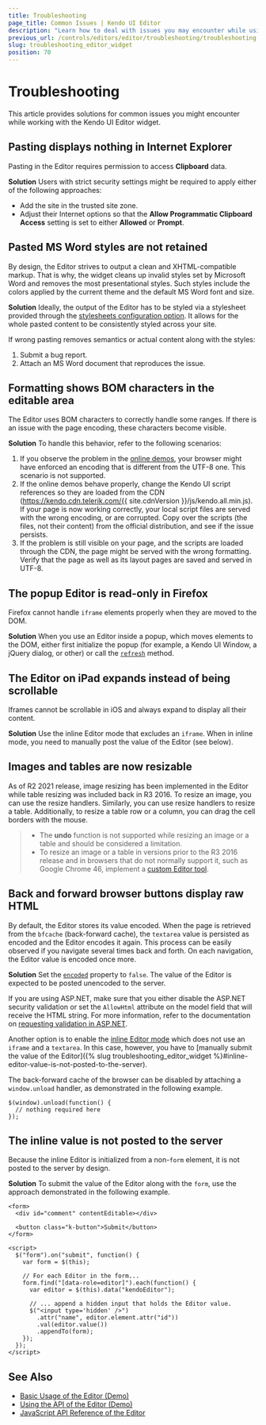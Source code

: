 ```yaml
---
title: Troubleshooting
page_title: Common Issues | Kendo UI Editor
description: "Learn how to deal with issues you may encounter while using the Kendo UI Editor widget."
previous_url: /controls/editors/editor/troubleshooting/troubleshooting
slug: troubleshooting_editor_widget
position: 70
---
```


# Troubleshooting

This article provides solutions for common issues you might encounter while working with the Kendo UI Editor widget.

## Pasting displays nothing in Internet Explorer

Pasting in the Editor requires permission to access **Clipboard** data.

**Solution** Users with strict security settings might be required to apply either of the following approaches:
* Add the site in the trusted site zone.
* Adjust their Internet options so that the **Allow Programmatic Clipboard Access** setting is set to either **Allowed** or **Prompt**.

## Pasted MS Word styles are not retained

By design, the Editor strives to output a clean and XHTML-compatible markup. That is why, the widget cleans up invalid styles set by Microsoft Word and removes the most presentational styles. Such styles include the colors applied by the current theme and the default MS Word font and size.

**Solution** Ideally, the output of the Editor has to be styled via a stylesheet provided through the [stylesheets configuration option](/api/javascript/ui/editor/configuration/stylesheets). It allows for the whole pasted content to be consistently styled across your site.

If wrong pasting removes semantics or actual content along with the styles:

1. Submit a bug report.
1. Attach an MS Word document that reproduces the issue.

## Formatting shows BOM characters in the editable area

The Editor uses BOM characters to correctly handle some ranges. If there is an issue with the page encoding, these characters become visible.

**Solution** To handle this behavior, refer to the following scenarios:

1. If you observe the problem in the [online demos](https://demos.telerik.com/kendo-ui/editor), your browser might have enforced an encoding that is different from the UTF-8 one. This scenario is not supported.
1. If the online demos behave properly, change the Kendo UI script references so they are loaded from the CDN (https://kendo.cdn.telerik.com/{{ site.cdnVersion }}/js/kendo.all.min.js). If your page is now working correctly, your local script files are served with the wrong encoding, or are corrupted. Copy over the scripts (the files, not their content) from the official distribution, and see if the issue persists.
1. If the problem is still visible on your page, and the scripts are loaded through the CDN, the page might be served with the wrong formatting. Verify that the page as well as its layout pages are saved and served in UTF-8.

## The popup Editor is read-only in Firefox

Firefox cannot handle `iframe` elements properly when they are moved to the DOM.

**Solution** When you use an Editor inside a popup, which moves elements to the DOM, either first initialize the popup (for example, a Kendo UI Window, a jQuery dialog, or other) or call the [`refresh`](/api/javascript/ui/editor/methods/refresh) method.

## The Editor on iPad expands instead of being scrollable

Iframes cannot be scrollable in iOS and always expand to display all their content.

**Solution** Use the inline Editor mode that excludes an `iframe`. When in inline mode, you need to manually post the value of the Editor (see below).

## Images and tables are now resizable

As of R2 2021 release, image resizing has been implemented in the Editor while table resizing was included back in R3 2016. To resize an image, you can use the resize handlers. Similarly, you can use resize handlers to resize a table. Additionally, to resize a table row or a column, you can drag the cell borders with the mouse.  

> * The **undo** function is not supported while resizing an image or a table and should be considered a limitation. 
> * To resize an image or a table in versions prior to the R3 2016 release and in browsers that do not normally support it, such as Google Chrome 46, implement a [custom Editor tool](https://demos.telerik.com/kendo-ui/editor/custom-tools).

## Back and forward browser buttons display raw HTML

By default, the Editor stores its value encoded. When the page is retrieved from the `bfcache` (back-forward cache), the `textarea` value is persisted as encoded and the Editor encodes it again. This process can be easily observed if you navigate several times back and forth. On each navigation, the Editor value is encoded once more.

**Solution** Set the [`encoded`](/api/javascript/ui/editor/configuration/encoded) property to `false`. The value of the Editor is expected to be posted unencoded to the server.

If you are using ASP.NET, make sure that you either disable the ASP.NET security validation or set the `AllowHtml` attribute on the model field that will receive the HTML string. For more information, refer to the documentation on [requesting validation in ASP.NET](http://blogs.learnnowonline.com/blog/bid/199703/ASP-NET-MVC-Request-Validation-Protection-AllowHtml-Attribute).

Another option is to enable the [inline Editor mode](/web/editor/overview#classic-mode-vs-inline-mode) which does not use an `iframe` and a `textarea`. In this case, however, you have to [manually submit the value of the Editor]({% slug troubleshooting_editor_widget %}#inline-editor-value-is-not-posted-to-the-server).

The back-forward cache of the browser can be disabled by attaching a `window.unload` handler, as demonstrated in the following example.

    $(window).unload(function() {
      // nothing required here
    });

## The inline value is not posted to the server

Because the inline Editor is initialized from a non-`form` element, it is not posted to the server by design.

**Solution** To submit the value of the Editor along with the `form`, use the approach demonstrated in the following example.

    <form>
      <div id="comment" contentEditable></div>

      <button class="k-button">Submit</button>
    </form>

    <script>
      $("form").on("submit", function() {
        var form = $(this);

        // For each Editor in the form...
        form.find("[data-role=editor]").each(function() {
          var editor = $(this).data("kendoEditor");

          // ... append a hidden input that holds the Editor value.
          $("<input type='hidden' />")
            .attr("name", editor.element.attr("id"))
            .val(editor.value())
            .appendTo(form);
        });
      });
    </script>

## See Also

* [Basic Usage of the Editor (Demo)](https://demos.telerik.com/kendo-ui/editor/index)
* [Using the API of the Editor (Demo)](https://demos.telerik.com/kendo-ui/editor/api)
* [JavaScript API Reference of the Editor](/api/javascript/ui/editor)
